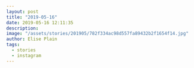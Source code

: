 ```yaml
---
layout: post
title: "2019-05-16"
date: 2019-05-16 12:11:35
description: 
image: "/assets/stories/201905/782f334ac98d557fa89432b2f1654f14.jpg"
author: Elise Plain
tags: 
  - stories
  - instagram
---
```



<p></p>
